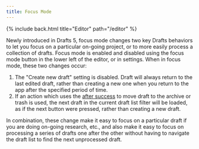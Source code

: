```yaml
---
title: Focus Mode
---
```


{% include back.html title="Editor" path="/editor" %}

Newly introduced in Drafts 5, focus mode changes two key Drafts behaviors to let you focus on a particular on-going project, or to more easily process a collection of drafts. Focus mode is enabled and disabled using the focus mode button in the lower left of the editor, or in settings. When in focus mode, these two changes occur:

1. The "Create new draft" setting is disabled. Draft will always return to the last edited draft, rather than creating a new one when you return to the app after the specified period of time.
2. If an action which uses the [after success](%20site.baseurl%20/actions/advancedsettings) to move draft to the archive or trash is used, the next draft in the current draft list filter will be loaded, as if the next button were pressed, rather than creating a new draft.

In combination, these change make it easy to focus on a particular draft if you are doing on-going research, etc., and also make it easy to focus on processing a series of drafts one after the other without having to navigate the draft list to find the next unprocessed draft.
